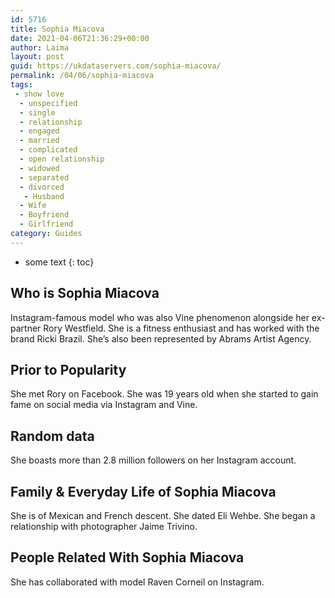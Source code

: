 ```yaml
---
id: 5716
title: Sophia Miacova
date: 2021-04-06T21:36:29+00:00
author: Laima
layout: post
guid: https://ukdataservers.com/sophia-miacova/
permalink: /04/06/sophia-miacova
tags:
 - show love
  - unspecified
  - single
  - relationship
  - engaged
  - married
  - complicated
  - open relationship
  - widowed
  - separated
  - divorced
   - Husband
  - Wife
  - Boyfriend
  - Girlfriend
category: Guides
---
```


* some text
{: toc}


## Who is Sophia Miacova
                  
                  
                  
Instagram-famous model who was also Vine phenomenon alongside her ex-partner Rory Westfield. She is a fitness enthusiast and has worked with the brand Ricki Brazil. She&#8217;s also been represented by Abrams Artist Agency.
                  
              
            
              
            
                
                
                
## Prior to Popularity
                  
                  
                  
She met Rory on Facebook. She was 19 years old when she started to gain fame on social media via Instagram and Vine.
                  
              
            
              
            
                
                
                
## Random data
                  
                  
                  
She boasts more than 2.8 million followers on her Instagram account.
                  
              
            
              
            
                
                
                
## Family & Everyday Life of Sophia Miacova
                  
                  
                  
She is of Mexican and French descent. She dated Eli Wehbe. She began a relationship with photographer Jaime Trivino.
                  
              
            
              
            
                
                
                
## People Related With Sophia Miacova
                  
                  
                  
She has collaborated with model Raven Corneil on Instagram.
                  
              
            
              
            
                
              
            
              
              
            
            
              
            
          
          
          